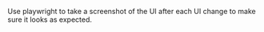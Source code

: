 

Use playwright to take a screenshot of the UI after each UI change to make sure it looks as expected. 
